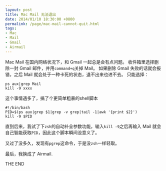 ```yaml
---
layout: post
title: Mac Mail 无法退出
date: 2014/01/10 18:30:00 +0800
permalink: /page/mac-mail-cannot-quit.html
tags:
- Mac
- Mail
- Gmail
- Airmail
---
```


Mac Mail 在国内网络状况下，和 Gmail 一起总是会有点问题。
收件箱里选择删除一封 Gmail 邮件，并用```command+q```关掉 Mail。
如果删除 Gmail 失败的话就会报错，之后 Mail 就会处于一种卡死的状态，退不出来也进不去。
只能选择：

```
ps aux|grep Mail
kill -9 xxxx
```

这个事情遇多了，搞了个更简单粗暴的shell脚本

```
#!/bin/bash
PID=$(ps aux|grep $1|grep -v grep|tail -1|awk '{print $2}')
kill -9 $PID
```

直到后来，我试了下```zsh```的自动补全参数功能，输入```kill -9```之后再输入 Mail 就会自己智能获取```PID```，因此这个脚本瞬间没意义了。

又过了没多久，发现有```pgrep```这命令，于是没```zsh```一样轻取。

最后，我换成了 Airmail.

THE END
